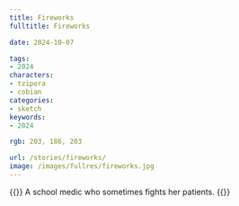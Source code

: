 ```yaml
---
title: Fireworks
fulltitle: Fireworks

date: 2024-10-07

tags:
- 2024
characters:
- tzipora
- cobian
categories:
- sketch
keywords:
- 2024

rgb: 203, 186, 203

url: /stories/fireworks/
image: /images/fullres/fireworks.jpg
---
```

{{<note caption>}}
A school medic who sometimes fights her patients.
{{</note>}}